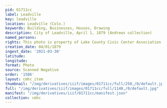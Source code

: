 ```yaml
---
pid: 01711cc
label: Leadville
key: leadville
location: Leadville (Colo.)
keywords: Building, Businesses, Houses, Drawing
description: City of Leadville, April 1, 1879 (Andrews collection)
named_persons: 
rights: This photo is property of Lake County Civic Center Association.
creation_date: 04/01/1879
ingest_date: '2021-03-30'
latitude: 
longitude: 
format: Photo
source: Scanned Negative
order: '1586'
layout: cmhc_item
thumbnail: "/img/derivatives/iiif/images/01711cc/full/250,/0/default.jpg"
full: "/img/derivatives/iiif/images/01711cc/full/1140,/0/default.jpg"
manifest: "/img/derivatives/iiif/01711cc/manifest.json"
collection: cmhc
---
```

